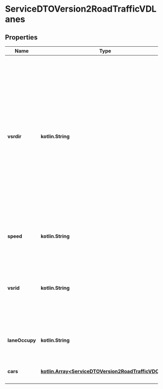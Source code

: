 
# ServiceDTOVersion2RoadTrafficVDLanes

## Properties
Name | Type | Description | Notes
------------ | ------------- | ------------- | -------------
**vsrdir** | **kotlin.String** | 偵測車道方向，以 0 和 1 表示。 若為單向車道偵測器，則均以 0 表示； 若為雙向車道偵測器，配合偵測車流方向不同，則 會有 0 和 1 的區別（與偵測器偵測方向同向或與偵 測器設置同側的車輛行駛車道方向，則以 0 表示； 反之，則以 1 表示） |  [optional]
**speed** | **kotlin.String** | 依車道逐一詳列 1 分鐘平均速率偵測值(單位： kph) |  [optional]
**vsrid** | **kotlin.String** | 車道代碼(由內車道而外車道，以阿拉伯數字 0,1,2,3,4,…表示)，若為慢車道仍依內而外自 0,1,… 表示 |  [optional]
**laneOccupy** | **kotlin.String** | 依車道逐一詳列1分鐘 或 5分鐘佔有率偵測值(單位：%) |  [optional]
**cars** | [**kotlin.Array&lt;ServiceDTOVersion2RoadTrafficVDCars&gt;**](ServiceDTOVersion2RoadTrafficVDCars.md) | 不同種類車輛的流量資訊 |  [optional]



